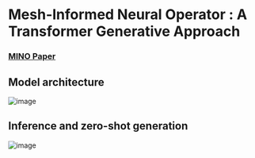 # Mesh-Informed Neural Operator : A Transformer Generative Approach


### [MINO Paper](https://www.arxiv.org/abs/2506.16656) 

## Model architecture
![image](https://github.com/user-attachments/assets/9d0444ca-cc4f-4987-8628-777d0e2cc3b1)

## Inference and zero-shot generation
![image](https://github.com/user-attachments/assets/3924187d-5fc9-492e-9d7a-179dc587e6cc)
